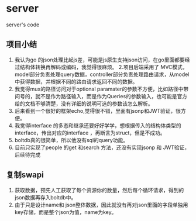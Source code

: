 # server
server's code 

## 项目小结
1. 我认为go 的json处理比起js差，可能是js原生支持json访问，在go里面都要经过结构体转换再解码或编码，我觉得很麻烦。
2.项目后端采用了 MVC模式，model部分负责处理query数据，controller部分负责处理路由请求，从model中获得数据，并根据不同的路由请求返回不同的数据。
3. 我觉得mux的路径访问对于optional paramater的参数不方便，比如路径中带问号的，就不是作为路径输入，而是作为Queries的参数输入，也可能是官方给的文档不够清楚，没有详细的说明可选的参数该怎么解析。
4. 后来看到一个很好的框架echo,觉得很不错，里面有jsonp和JWT验证，很方便。
5. 我觉得interface 的多态和继承还要好好学学，想根据传入的结构体类型的interface，传出对应的interface ，再断言为struct，但是不成功。
6. boltdb真的很简单，所以他没有sql的query功能。
7. 目前只实现了people 的get 和search 方法，还没有实现jsonp 和 JWT验证，后续待完成

## 复制swapi
1. 获取数据，预先人工获取了每个资源你的数量，然后每个循环请求，得到的json数据再存入boltdb中。
2. 由于只是设计name和 json整体数据，因此就没有再对json里面的字段单独用key存储，而是整个json为值，name为key。

